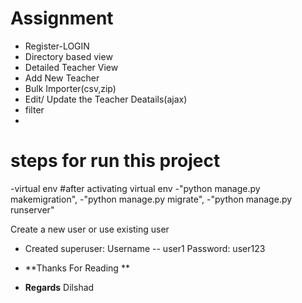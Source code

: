 # Assignment
- Register-LOGIN
- Directory based view
- Detailed Teacher View
- Add New Teacher 
- Bulk Importer(csv,zip)
- Edit/ Update the Teacher Deatails(ajax)
- filter
-

# steps for run this project

-virtual env
#after activating virtual env 
-"python manage.py makemigration",
-"python manage.py migrate",
-"python manage.py runserver"

Create a new user or use existing user
- Created superuser: Username -- user1
                    Password: user123

- **Thanks For Reading **
- **Regards** Dilshad
